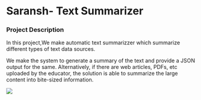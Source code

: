# Saransh- Text Summarizer

<h3>Project Description</h3>

<p>In this project,We make automatic text summarizzer which summarize different types of text data sources.</p>
<p> We make the system to generate a summary of the text and provide a JSON output for the same. Alternatively, if there are web articles, PDFs, etc uploaded by the educator, the solution is able to summarize the large content into bite-sized information.
</p>
<img src="logo.png"></img>

